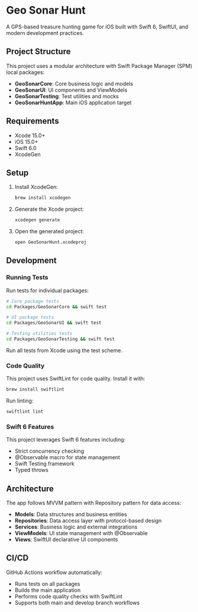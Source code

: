 # Geo Sonar Hunt

A GPS-based treasure hunting game for iOS built with Swift 6, SwiftUI, and modern development practices.

## Project Structure

This project uses a modular architecture with Swift Package Manager (SPM) local packages:

- **GeoSonarCore**: Core business logic and models
- **GeoSonarUI**: UI components and ViewModels  
- **GeoSonarTesting**: Test utilities and mocks
- **GeoSonarHuntApp**: Main iOS application target

## Requirements

- Xcode 15.0+
- iOS 15.0+
- Swift 6.0
- XcodeGen

## Setup

1. Install XcodeGen:
   ```bash
   brew install xcodegen
   ```

2. Generate the Xcode project:
   ```bash
   xcodegen generate
   ```

3. Open the generated project:
   ```bash
   open GeoSonarHunt.xcodeproj
   ```

## Development

### Running Tests

Run tests for individual packages:
```bash
# Core package tests
cd Packages/GeoSonarCore && swift test

# UI package tests  
cd Packages/GeoSonarUI && swift test

# Testing utilities tests
cd Packages/GeoSonarTesting && swift test
```

Run all tests from Xcode using the test scheme.

### Code Quality

This project uses SwiftLint for code quality. Install it with:
```bash
brew install swiftlint
```

Run linting:
```bash
swiftlint lint
```

### Swift 6 Features

This project leverages Swift 6 features including:
- Strict concurrency checking
- @Observable macro for state management
- Swift Testing framework
- Typed throws

## Architecture

The app follows MVVM pattern with Repository pattern for data access:
- **Models**: Data structures and business entities
- **Repositories**: Data access layer with protocol-based design
- **Services**: Business logic and external integrations
- **ViewModels**: UI state management with @Observable
- **Views**: SwiftUI declarative UI components

## CI/CD

GitHub Actions workflow automatically:
- Runs tests on all packages
- Builds the main application
- Performs code quality checks with SwiftLint
- Supports both main and develop branch workflows